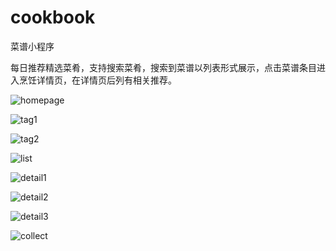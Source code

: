 # cookbook
菜谱小程序

每日推荐精选菜肴，支持搜索菜肴，搜索到菜谱以列表形式展示，点击菜谱条目进入烹饪详情页，在详情页后列有相关推荐。

![homepage](./readme_img/homepage.png)  

![tag1](./readme_img/tag1.png)

![tag2](./readme_img/tag2.png)

![list](./readme_img/list.png)

![detail1](./readme_img/detail1.png)

![detail2](./readme_img/detail2.png)

![detail3](./readme_img/detail3.png)

![collect](./readme_img/collect.png)
